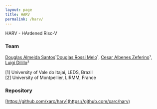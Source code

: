 ```yaml
---
layout: page
title: HARV
permalink: /harv/
---
```


HARV - HArdened Risc-V

### Team

[Douglas Almeida Santos](mailto:douglasas@univali.br)¹[Douglas Rossi Melo](mailto:drm@ieee.org)¹, [Cesar Albenes Zeferino](mailto:zeferino@univali.br)¹, [Luigi Dilillo](mailto:dilillo@lirmm.fr)²

[1] University of Vale do Itajaí, LEDS, Brazil  
[2] University of Montpellier, LIRMM, France  

### Repository

[https://github.com/xarc/harv](https://github.com/xarc/harv)
